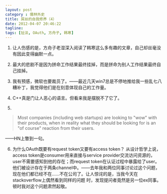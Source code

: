 ```yaml
---
layout: post
category : 儒林外史
title: 屌丝的自我修养（4）
date: 2012-04-07 20:46:22
tagline:
tags: [扯淡, OAuth, 方舟子, 韩寒] 
---
```


1. 让人伤感的是，方舟子老湿深入阅读了韩寒这么多有趣的文章，自己却丝毫没有因此变得幽默一点。

2. 最大的悲剧不是因为拼命工作结果最终挂掉，而是拼命为别人工作结果最终自己挂掉。

3. 我有预感，微软也要裁员了。——最近几天win7总是不停地推给我一些乱七八糟补丁，我觉得他们是在刻意体现自己的工作量。

4. C++真是门让人恶心的语言。但看来我是摆脱不了它了。

5.  

> Most companies (including web startups) are looking to "wow" with their products, when in reality what they should be looking for is an "of course" reaction from their users. 

——HN上瞥到一句。

6. 为什么OAuth既要有request token又要有access token？ 从设计哲学上说，access token是consumer用来直接与service provider交流访问资源的，user不需要感知到他的存在；而request token在认证过程中暴露给了user。他们被设计存在于两条channel中。——去年我和两位同事讨论过这个问题，现在他们都已经不在……不在公司了。让人惊诧的是，当我今天在stackoverflow上偶然看到同样的问题
时，发现提问者竟然是另一位ex同事。顿时我对这个问题肃然起敬。

